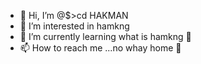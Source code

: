 - 👋 Hi, I’m @$>cd HAKMAN
- 👀 I’m interested in hamkng
- 🌱 I’m currently learning what is hamkng 💞️
- 📫 How to reach me ...no whay home 👀

<!---
cdHAKMAN/cdHAKMAN is a ✨ special ✨ repository because its `README.md` (this file) appears on your GitHub profile.
You can click the Preview link to take a look at your changes.
--->
